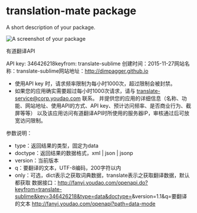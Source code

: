 # translation-mate package

A short description of your package.

![A screenshot of your package](https://f.cloud.github.com/assets/69169/2290250/c35d867a-a017-11e3-86be-cd7c5bf3ff9b.gif)

有道翻译API

API key: 346426218keyfrom: translate-sublime
创建时间：2015-11-27网站名称：translate-sublime网站地址：http://dimpagger.github.io
* 使用API key 时，请求频率限制为每小时1000次，超过限制会被封禁。
* 如果您的应用确实需要超过每小时1000次请求，请与 translate-service@corp.youdao.com 联系。 并提供您的应用的详细信息（名称、功能、网站地址、使用API的方式、API key、预计访问频率、是否商业行为、截屏等等） 以及该应用访问有道翻译API时所使用的服务器IP，审核通过后可放宽访问限制。

参数说明：

* type：返回结果的类型，固定为data
* doctype：返回结果的数据格式，xml | json | jsonp
* version：当前版本
* q：要翻译的文本，UTF-8编码，200字符以内
* only：可选，dict表示之获取词典数据，translate表示之获取翻译数据，默认都获取
数据接口：http://fanyi.youdao.com/openapi.do?keyfrom=translate-sublime&key=346426218&type=data&doctype=<doctype>&version=1.1&q=要翻译的文本
http://fanyi.youdao.com/openapi?path=data-mode